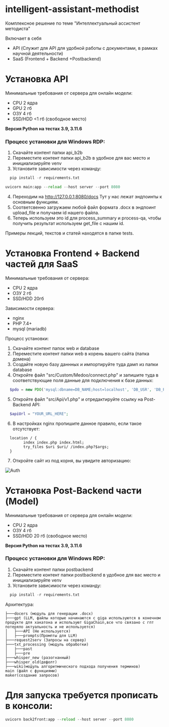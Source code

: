 # intelligent-assistant-methodist
Комплексное решение по теме "Интеллектуальный ассистент методиста"

Включает в себя 
- API (Служит для API для удобной работы с документами, в рамках научной деятельности)
- SaaS (Frontend + Backend +Postbackend)

# Установка API 
Минимальные требования от сервера для онлайн модели:
- CPU 2 ядра
- GPU 2 гб
- ОЗУ 4 гб
- SSD/HDD <1 гб (свободное место)

**Версия Python на тестах 3.9, 3.11.6**

### Процесс установки для Windows RDP:
1. Скачайте контент папки api_b2b
2. Переместите контент папки api_b2b в удобное для вас место и инициализируйте venv
3. Установите зависимости через команду:
```python
  pip install -r requirements.txt
```
```python
uvicorn main:app --reload --host server --port 8080
```
4. Переходим на http://127.0.0.1:8080/docs 
Тут у нас лежат эндпоинты к основным функциям. 
5. Соответсвенно загружаем любой файл формата .docx в эндпоинт upload_file и получаем id нашего файла.
6. Теперь используем это id для process_summary и process-qa, чтобы получить результат используем get_file с нашим id.

Примеры лекций, текстов и статей находятся в папке tests.

# Установка Frontend + Backend частей для SaaS

Минимальные требования от сервера:
- CPU 2 ядра
- ОЗУ 2 гб
- SSD/HDD 20гб

Зависимости сервера:
- nginx
- PHP 7.4+
- mysql (mariadb)

Процесс установки:
1. Скачайте контент папок web и database
2. Переместите контент папки web в корень вашего сайта (папка домена)
3. Создайте новую базу даннных и импортируйте туда дамп из папки database
4. Откройте файл "src/Custom/Medoo/connect.php" и запишите туда в соответствующие поля данные для подключения к базе данных:

```php
  $pdo = new PDO('mysql:dbname=DB_NAME;host=localhost', 'DB_USR', 'DB_PWD');
```

5.  Откройте файл "src/Api/v1.php" и отредактируйте ссылку на Post-Backend API:
```php
  $apiUrl = "YOUR_URL_HERE";
```

6. В настройках nginx пропишите данное правило, если такое отсутствует:
```nginx
  location / {
        index index.php index.html;
        try_files $uri $uri/ /index.php?$args;
  }
```

7. Откройте сайт из под корня, вы увидите авторизацию:

![Auth](https://raw.githubusercontent.com/fortrane/intelligent-assistant-methodist-geekbrains/main/images/auth.png)

# Установка Post-Backend части (Model)

Минимальные требования от сервера для онлайн модели:
- CPU 2 ядра
- ОЗУ 4 гб
- SSD/HDD 20 гб (свободное место)


**Версия Python на тестах 3.9, 3.11.6**

### Процесс установки для Windows RDP:
1. Скачайте контент папки postbackend
2. Переместите контент папки postbackend в удобное для вас место и инициализируйте venv
3. Установите зависимости через команду:
```python
  pip install -r requirements.txt
```

Архитектура:
```text
├───docers (модуль для генерации .docx)
├───gpt (LLM, файлы которые начинаются с giga используются в конечном продукте для хакатона и используют GigaChain,все что связано с гпт потеряло актуальность и не используется)
│   ├───API (Не используется)
│   ├───prompts(Промпты для LLM)
├───request2serv (Запросы на сервер)
├───txt_processing (модуль обработки)
│   ├───past
│   ├───pre
├───whisper_new (разогнанный)
├───whisper_old(дефолт)
├───wiki(модуль алгоритмического подхода получения терминов)
main (файл с функциями)
maker(создание запросов)
```

# Для запуска требуется прописать в консоли:
```python
uvicorn back2front:app --reload --host server --port 8080
```



